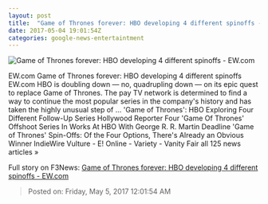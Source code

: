 ```yaml
---
layout: post
title:  "Game of Thrones forever: HBO developing 4 different spinoffs - EW.com"
date: 2017-05-04 19:01:54Z
categories: google-news-entertaintment
---
```


![Game of Thrones forever: HBO developing 4 different spinoffs - EW.com](http://i1.wp.com/ewedit.files.wordpress.com/2017/05/gameofthrones.jpg?crop=0px%2C229px%2C2700px%2C1419px&resize=1200%2C630&ssl=1)

EW.com Game of Thrones forever: HBO developing 4 different spinoffs EW.com HBO is doubling down — no, quadrupling down — on its epic quest to replace Game of Thrones. The pay TV network is determined to find a way to continue the most popular series in the company's history and has taken the highly unusual step of ... 'Game of Thrones': HBO Exploring Four Different Follow-Up Series Hollywood Reporter Four 'Game Of Thrones' Offshoot Series In Works At HBO With George R. R. Martin Deadline 'Game of Thrones' Spin-Offs: Of the Four Options, There's Already an Obvious Winner IndieWire Vulture - E! Online - Variety - Vanity Fair all 125 news articles »


Full story on F3News: [Game of Thrones forever: HBO developing 4 different spinoffs - EW.com](http://www.f3nws.com/n/pyUuzF)

> Posted on: Friday, May 5, 2017 12:01:54 AM

